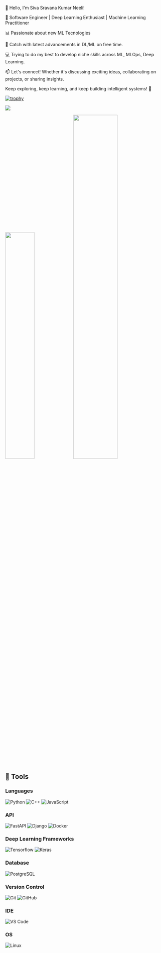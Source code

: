 👋 Hello, I'm Siva Sravana Kumar Neeli!

🔭 Software Engineer | Deep Learning Enthusiast | Machine Learning Practitioner

📊 Passionate about new ML Tecnologies

🌱 Catch with latest advancements in DL/ML on free time.

💻 Trying to do my best to develop niche skills across ML, MLOps, Deep Learning.

📫 Let's connect! Whether it's discussing exciting ideas, collaborating on projects, or sharing insights.

Keep exploring, keep learning, and keep building intelligent systems! 🚀

[![trophy](https://github-profile-trophy.vercel.app/?username=sineeli&theme=onedark)](https://github.com/sineeli/github-profile-trophy)

![](https://komarev.com/ghpvc/?username=sineeli&color=green)

<img width="43%"  src="https://github-readme-streak-stats.herokuapp.com/?user=sineeli&hide_border=true" /><img width="53%"  src="https://github-readme-stats.vercel.app/api?username=sineeli&count_private=true&show_icons=true&include_all_commits=false&hide_border=true&hide_title=true" />

## 🔧 Tools
### Languages
![Python](http://img.shields.io/badge/Python-3776AB?style=flat-square&logo=python&logoColor=ffffff)
![C++](https://img.shields.io/badge/C%2B%2B-00599C?style=flat-square&logo=c%2B%2B&logoColor=white)
![JavaScript](https://img.shields.io/badge/-JavaScript-%23F7DF1C?style=flat-square&logo=javascript&logoColor=000000&labelColor=%23F7DF1C&color=%23FFCE5A)

### API
![FastAPI](http://img.shields.io/badge/-FastAPI-26a699?style=flat-square&logo=fastapi&logoColor=ffffff)
![Django](http://img.shields.io/badge/-Django-black?style=flat-square&logo=django&logoColor=0C4B33)
![Docker](http://img.shields.io/badge/-Docker-007ACC?style=flat-square&logo=docker&logoColor=ffffff)

### Deep Learning Frameworks
![Tensorflow](http://img.shields.io/badge/-Tensorflow-orange?style=flat-square&logo=tensorflow&logoColor=ffffff)
![Keras](http://img.shields.io/badge/-Keras-white?style=flat-square&logo=keras&logoColor=ff0000)

### Database
![PostgreSQL](http://img.shields.io/badge/-PostgreSQL-3776AB?style=flat-square&logo=postgresql&logoColor=ffffff)

### Version Control
![Git](https://img.shields.io/badge/-Git-%23F05032?style=flat-square&logo=git&logoColor=%23ffffff)
![GitHub](https://img.shields.io/badge/-GitHub-181717?style=flat-square&logo=github)

### IDE
![VS Code](http://img.shields.io/badge/-VS%20Code-007ACC?style=flat-square&logo=visual-studio-code&logoColor=ffffff)

### OS
![Linux](http://img.shields.io/badge/-Linux-0078D6?style=flat-square&logo=linux&logoColor=ffffff)
